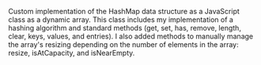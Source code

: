 Custom implementation of the HashMap data structure as a JavaScript class as a dynamic array. This class includes my implementation of a hashing algorithm and standard methods (get, set, has, remove, length, clear, keys, values, and entries). I also added methods to manually manage the array's resizing depending on the number of elements in the array: resize, isAtCapacity, and isNearEmpty.